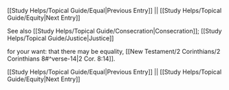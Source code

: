 [[Study Helps/Topical Guide/Equal|Previous Entry]]  ||  [[Study Helps/Topical Guide/Equity|Next Entry]]

 See also [[Study Helps/Topical Guide/Consecration|Consecration]]; [[Study Helps/Topical Guide/Justice|Justice]]

 for your want: that there may be equality, [[New Testament/2 Corinthians/2 Corinthians 8#^verse-14|2 Cor. 8:14]].

[[Study Helps/Topical Guide/Equal|Previous Entry]]  ||  [[Study Helps/Topical Guide/Equity|Next Entry]]